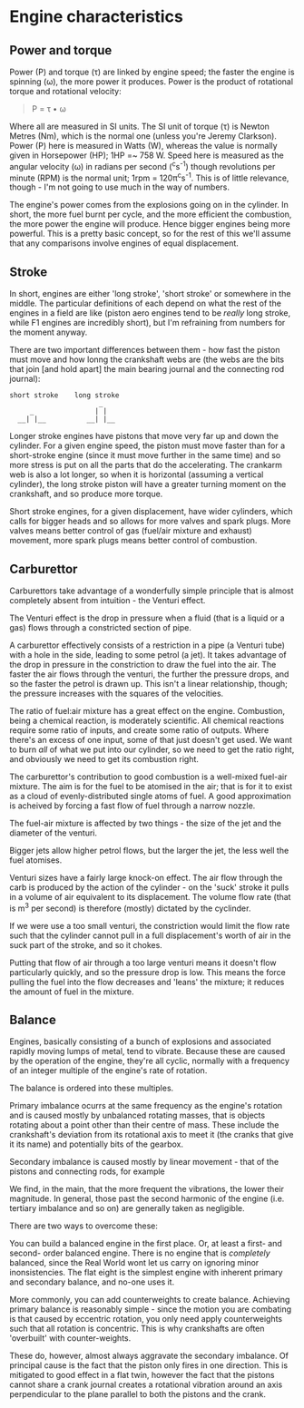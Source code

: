 Engine characteristics
======================


Power and torque
----------------

Power (P) and torque (&tau;) are linked by engine speed; the faster the engine is spinning (&omega;), the
more power it produces. Power is the product of rotational torque and rotational velocity:

>	P = &tau; &bull; &omega;
<!--  P = T * w 			-->

Where all are measured in SI units. The SI unit of torque (&tau;) is Newton Metres (Nm), which is the
normal one (unless you're Jeremy Clarkson). Power (P) here is measured in Watts (W), whereas the value
is normally given in Horsepower (HP); 1HP =~ 758 W. Speed here is measured as the angular velocity
(&omega;) in radians per second (<sup>c</sup>s<sup>-1</sup>) though revolutions per minute (RPM) is the
normal unit; 1rpm = 120&pi;<sup>c</sup>s<sup>-1</sup>. This is of little relevance, though - I'm not going
to use much in the way of numbers.

The engine's power comes from the explosions going on in the cylinder. In short, the more fuel burnt per
cycle, and the more efficient the combustion, the more power the engine will produce. Hence bigger
engines being more powerful. This is a pretty basic concept, so for the rest of this we'll assume that
any comparisons involve engines of equal displacement.


Stroke
------

In short, engines are either 'long stroke', 'short stroke' or somewhere in the middle. The particular
definitions of each depend on what the rest of the engines in a field are like (piston aero engines tend
to be _really_ long stroke, while F1 engines are incredibly short), but I'm refraining from numbers for
the moment anyway.

There are two important differences between them - how fast the piston must move and how lonng the
crankshaft webs are (the webs are the bits that join [and hold apart] the main bearing journal and the
connecting rod journal):

    short stroke	long stroke
                          _
         _               | |
      __| |__          __| |__


Longer stroke engines have pistons that move very far up and down the cylinder. For a given engine speed,
the piston must move faster than for a short-stroke engine (since it must move further in the same time)
and so more stress is put on all the parts that do the accelerating.
The crankarm web is also a lot longer, so when it is horizontal (assuming a vertical cylinder), the long
stroke piston will have a greater turning moment on the crankshaft, and so produce more torque.

Short stroke engines, for a given displacement, have wider cylinders, which calls for bigger heads and so
allows for more valves and spark plugs. More valves means better control of gas (fuel/air mixture and
exhaust) movement, more spark plugs means better control of combustion.

Carburettor
-----------

Carburettors take advantage of a wonderfully simple principle that is almost completely absent from
intuition - the Venturi effect.

The Venturi effect is the drop in pressure when a fluid (that is a liquid or a gas) flows through a
constricted section of pipe.

A carburettor effectively consists of a restriction in a pipe (a Venturi tube) with a hole in the side,
leading to some petrol (a jet). It takes advantage of the drop in pressure in the constriction to draw the fuel
into the air. The faster the air flows through the venturi, the further the pressure drops, and so the faster 
the petrol is drawn up. This isn't a linear relationship, though; the pressure increases with the squares of 
the velocities.

The ratio of fuel:air mixture has a great effect on the engine. Combustion, being a chemical reaction, is
moderately scientific. All chemical reactions require some ratio of inputs, and create some ratio of
outputs. Where there's an excess of one input, some of that just doesn't get used. We want to burn *all*
of what we put into our cylinder, so we need to get the ratio right, and obviously we need to get its
combustion right.

The carburettor's contribution to good combustion is a well-mixed fuel-air mixture. The aim is for the
fuel to be atomised in the air; that is for it to exist as a cloud of evenly-distributed single atoms of
fuel. A good approximation is acheived by forcing a fast flow of fuel through a narrow nozzle.

The fuel-air mixture is affected by two things - the size of the jet and the diameter of the venturi.

Bigger jets allow higher petrol flows, but the larger the jet, the less well the fuel atomises.

Venturi sizes have a fairly large knock-on effect. The air flow through the carb is produced by the
action of the cylinder - on the 'suck' stroke it pulls in a volume of air equivalent to its displacement.
The volume flow rate (that is m<sup>3</sup> per second) is therefore (mostly) dictated by the cyclinder.

If we were use a too small venturi, the constriction would limit the flow rate such that the cylinder
cannot pull in a full displacement's worth of air in the suck part of the stroke, and so it chokes.

Putting that flow of air through a too large venturi means it doesn't flow particularly quickly, and so
the pressure drop is low. This means the force pulling the fuel into the flow decreases and 'leans' the
mixture; it reduces the amount of fuel in the mixture.


Balance
-------

Engines, basically consisting of a bunch of explosions and associated rapidly moving lumps of metal, tend
to vibrate. Because these are caused by the operation of the engine, they're all cyclic, normally with a 
frequency of an integer multiple of the engine's rate of rotation.

The balance is ordered into these multiples.

Primary imbalance ocurrs at the same frequency as the engine's rotation and  is caused mostly by unbalanced
rotating masses, that is objects rotating about a point other than their centre of mass. These include the 
crankshaft's deviation from its rotational axis to meet it (the cranks that give it its name) and potentially 
bits of the gearbox.

Secondary imbalance is caused mostly by linear movement - that of the pistons and connecting rods, for
example

We find, in the main, that the more frequent the vibrations, the lower their magnitude. In general, those
past the second harmonic of the engine (i.e. tertiary imbalance and so on) are generally taken as negligible.

There are two ways to overcome these:

You can build a balanced engine in the first place. Or, at least a first- and second- order balanced
engine. There is no engine that is *completely* balanced, since the Real World wont let us carry on
ignoring minor inonsistencies. The flat eight is the simplest engine with inherent primary and secondary
balance, and no-one uses it.

More commonly, you can add counterweights to create balance. Achieving primary balance is reasonably
simple - since the motion you are combating is that caused by eccentric rotation, you only need apply
counterweights such that all rotation is concentric. This is why crankshafts are often 'overbuilt' with
counter-weights.

These do, however, almost always aggravate the secondary imbalance. Of principal cause is the fact that 
the piston only fires in one direction. This is mitigated to good effect in a flat twin, however the fact 
that the pistons cannot share a crank journal creates a rotational vibration around an axis perpendicular 
to the plane parallel to both the pistons and the crank.
